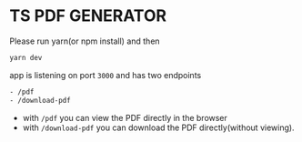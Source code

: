 # TS PDF GENERATOR

Please run yarn(or npm install) and then
```bash
yarn dev
```
app is listening on port `3000` and has two endpoints

```bash
- /pdf
- /download-pdf
```

- with `/pdf` you can view the PDF directly in the browser
- with `/download-pdf` you can download the PDF directly(without viewing).